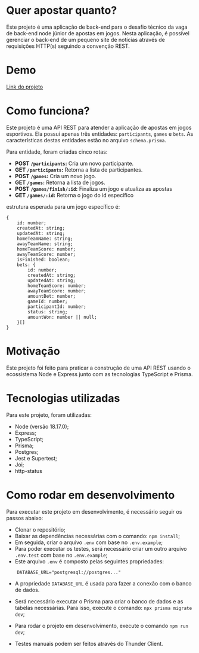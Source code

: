# Quer apostar quanto?

Este projeto é uma aplicação de back-end para o desafio técnico da vaga de back-end node júnior de apostas em jogos. Nesta aplicação, é possível gerenciar o back-end de um pequeno site de notícias através de requisições HTTP(s) seguindo a convenção REST.

# Demo
[Link do projeto]()

# Como funciona?

Este projeto é uma API REST para atender a aplicação de apostas em jogos esportivos. Ela possui apenas três entidades: `participants`, `games` e `bets`. As características destas entidades estão no arquivo `schema.prisma`.

Para entidade, foram criadas cinco rotas:

- **POST `/participants`:** Cria um novo participante.
- **GET `/participants`:** Retorna a lista de participantes.
- **POST `/games`:** Cria um novo jogo.
- **GET `/games`:** Retorna a lista de jogos.
- **POST `/games/finish/:id`:** Finaliza um jogo e atualiza as apostas
- **GET `/games/:id`:** Retorna o jogo do id específico

estrutura esperada para um jogo específico é:
```
{
	id: number;
	createdAt: string;
	updatedAt: string;
	homeTeamName: string;
	awayTeamName: string;
	homeTeamScore: number;
	awayTeamScore: number;
	isFinished: boolean;
	bets: {
		id: number;
		createdAt: string;
		updatedAt: string;
		homeTeamScore: number;
		awayTeamScore: number;
		amountBet: number; 
		gameId: number; 
		participantId: number;
		status: string; 
		amountWon: number || null; 
	}[]
}
```

# Motivação
Este projeto foi feito para praticar a construção de uma API REST usando o ecossistema Node e Express junto com as tecnologias TypeScript e Prisma.


# Tecnologias utilizadas
Para este projeto, foram utilizadas:

- Node (versão 18.17.0);
- Express;
- TypeScript;
- Prisma;
- Postgres;
- Jest e Supertest;
- Joi;
- http-status


# Como rodar em desenvolvimento
Para executar este projeto em desenvolvimento, é necessário seguir os passos abaixo:

- Clonar o repositório;
- Baixar as dependências necessárias com o comando: `npm install`;
- Em seguida, criar o arquivo `.env` com base no `.env.example`;
- Para poder executar os testes, será necessário criar um outro arquivo `.env.test` com base no `.env.example`;
- Este arquivo `.env` é composto pelas seguintes propriedades:
```
    DATABASE_URL="postgresql://postgres..."
```
- A propriedade `DATABASE_URL` é usada para fazer a conexão com o banco de dados.

- Será necessário executar o Prisma para criar o banco de dados e as tabelas necessárias. Para isso, execute o comando: `npx prisma migrate dev`;
- Para rodar o projeto em desenvolvimento, execute o comando `npm run dev`;
- Testes manuais podem ser feitos através do Thunder Client.
